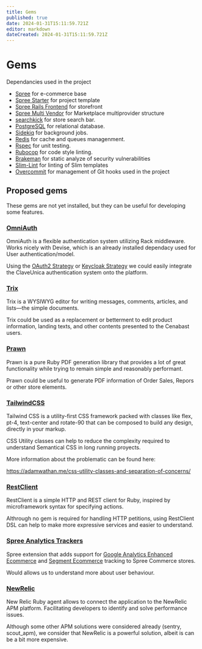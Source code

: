 ```yaml
---
title: Gems
published: true
date: 2024-01-31T15:11:59.721Z
editor: markdown
dateCreated: 2024-01-31T15:11:59.721Z
---
```


# Gems

Dependancies used in the project

* [Spree](https://github.com/spree/spree) for e-commerce base
* [Spree Starter](https://github.com/spree/spree_starter) for project template
* [Spree Rails Frontend](https://github.com/spree/spree_rails_frontend) for storefront
* [Spree Multi Vendor](https://github.com/spree-contrib/spree_multi_vendor) for Marketplace multiprovider structure
* [searchkick](https://github.com/ankane/searchkick) for store search bar.
* [PostgreSQL](https://www.postgresql.org/) for relational database.
* [Sidekiq](https://github.com/sidekiq/sidekiq) for background jobs.
* [Redis](https://redis.io/) for cache and queues managenment.
* [Rspec](https://rspec.info/) for unit testing.
* [Rubocop](https://github.com/rubocop/rubocop) for code style linting.
* [Brakeman](https://github.com/presidentbeef/brakeman) for static analyze of security vulnerabilities
* [Slim-Lint](https://github.com/sds/slim-lint) for linting of Slim templates
* [Overcommit](https://github.com/sds/overcommit) for management of Git hooks used in the project

## Proposed gems

These gems are not yet installed, but they can be useful for developing some features.

### [OmniAuth](https://github.com/omniauth/omniauth)

OmniAuth is a flexible authentication system utilizing Rack middleware.
Works nicely with Devise, which is an already installed dependacy used for User authentication/model.

Using the [OAuth2 Strategy](https://github.com/omniauth/omniauth-oauth2) or [Keycloak Strategy](https://github.com/ccrockett/omniauth-keycloak) we could easily integrate the ClaveUnica authentication system onto the platform.


### [Trix](https://github.com/basecamp/trix)

Trix is a WYSIWYG editor for writing messages, comments, articles, and lists—the simple documents.

Trix could be used as a replacement or betterment to edit product information, landing texts, and other contents presented to the Cenabast users.

### [Prawn](https://github.com/prawnpdf/prawn)

Prawn is a pure Ruby PDF generation library that provides a lot of great functionality while trying to remain simple and reasonably performant.

Prawn could be useful to generate PDF information of Order Sales, Repors or other store elements.

### [TailwindCSS](https://github.com/rails/tailwindcss-rails)

Tailwind CSS is a utility-first CSS framework packed with classes like flex, pt-4, text-center and rotate-90 that can be composed to build any design, directly in your markup.

CSS Utility classes can help to reduce the complexity required to understand Semantical CSS in long running proyects.

More information about the problematic can be found here:

https://adamwathan.me/css-utility-classes-and-separation-of-concerns/

### [RestClient](https://github.com/rest-client/rest-client)

RestClient is a simple HTTP and REST client for Ruby, inspired by microframework syntax for specifying actions.

Althrough no gem is required for handling HTTP petitions, using RestClient DSL can help to make more expressive services and easier to understand.

### [Spree Analytics Trackers](https://github.com/spree-contrib/spree_analytics_trackers)

Spree extension that adds support for [Google Analytics Enhanced Ecommerce](https://developers.google.com/analytics/devguides/collection/analyticsjs/enhanced-ecommerce) and [Segment Ecommerce](https://segment.com/docs/connections/spec/ecommerce/v2/) tracking to Spree Commerce stores.

Would allows us to understand more about user behaviour.

### [NewRelic](https://github.com/newrelic/newrelic-ruby-agent)

New Relic Ruby agent allows to connect the application to the NewRelic APM platform. Facilitating developers to identify and solve performance issues.

Although some other APM solutions were considered already (sentry, scout_apm), we consider that NewRelic is a powerful solution, albeit is can be a bit more expensive.